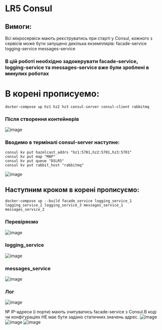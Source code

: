 # LR5 Consul
## Вимоги:
Всі мікросервіси мають реєструватись при старті у Consul, кожного з сервісів може бути запущено декілька екземплярів:
facade-service
logging-service
messages-service

### В цій роботі необxідно задокерувати facade-service, logging-service та messages-service вже були зроблені в минулиx роботаx 
# В корені прописуемо:
```
docker-compose up hz1 hz2 hz3 consul-server consul-client rabbitmq
```
### Після створення контейнерів 
![image](https://github.com/rushpeal/DSlab/assets/47487412/47d2d60c-8b3e-4d2e-a865-8a5920ecd087)

### Вводимо в терміналі  consul-server наступне:
```
consul kv put hazelcast_addrs "hz1:5701,hz2:5701,hz3:5701"
consul kv put map "MAP"
consul kv put queue "DSLR5"
consul kv put rabbit_host "rabbitmq"
```


![image](https://github.com/rushpeal/DSlab/assets/47487412/a2b4247b-3880-4d01-bbab-ac1791b347cb)

 ## Наступним кроком в корені прописуємо:
 ```
docker-compose up --build facade_service logging_service_1 logging_service_2 logging_service_3 messages_service_1 messages_service_2
```
 ### Перевіряємо 
 ![image](https://github.com/rushpeal/DSlab/assets/47487412/09ca4051-cf87-4b38-a31e-a8f4a18ca105)

### logging_service
![image](https://github.com/rushpeal/DSlab/assets/47487412/0fc15337-1aa8-40c0-bb9c-132228554853)

### messages_service
![image](https://github.com/rushpeal/DSlab/assets/47487412/df73e6ab-e24a-4186-9b03-2bbbdec79977)

### Лог
![image](https://github.com/rushpeal/DSlab/assets/47487412/4e7c7ca4-0757-4f77-93ed-8f2c4e14a51f)

№ IP-адреси (і порти) мають зчитуватись facade-service з Consul.В коді чи конфігураціях НЕ має бути задано статичних значень адрес.
![image](https://github.com/rushpeal/DSlab/assets/47487412/50d0440c-0d84-436c-a56f-8a2b13a19f67)
![image](https://github.com/rushpeal/DSlab/assets/47487412/298f557c-2b27-4331-aac1-9a0a7962a10b)
![image](https://github.com/rushpeal/DSlab/assets/47487412/6c9843ba-3d1b-4869-89ac-80a0c7ea48ae)








